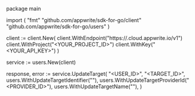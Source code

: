 package main

import (
    "fmt"
    "github.com/appwrite/sdk-for-go/client"
    "github.com/appwrite/sdk-for-go/users"
)

client := client.New(
    client.WithEndpoint("https://<REGION>.cloud.appwrite.io/v1")
    client.WithProject("<YOUR_PROJECT_ID>")
    client.WithKey("<YOUR_API_KEY>")
)

service := users.New(client)

response, error := service.UpdateTarget(
    "<USER_ID>",
    "<TARGET_ID>",
    users.WithUpdateTargetIdentifier("<IDENTIFIER>"),
    users.WithUpdateTargetProviderId("<PROVIDER_ID>"),
    users.WithUpdateTargetName("<NAME>"),
)
